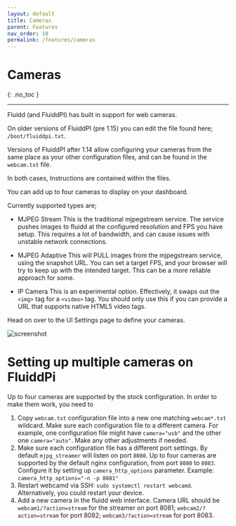 ```yaml
---
layout: default
title: Cameras
parent: Features
nav_order: 10
permalink: /features/cameras
---
```


# Cameras
{: .no_toc }

---

Fluidd (and FluiddPI) has built in support for web cameras.

On older versions of FluiddPI (pre 1.15) you can edit the file found here;
`/boot/fluiddpi.txt`.

Versions of FluiddPI after 1.14 allow configuring your cameras from the same
place as your other configuration files, and can be found in the `webcam.txt`
file.

In both cases, Instructions are contained within the files.

You can add up to four cameras to display on your dashboard.

Currently supported types are;

- MJPEG Stream
  This is the traditional mjpegstream service. The service pushes images to
  fluidd at the configured resolution and FPS you have setup. This requires
  a lot of bandwidth, and can cause issues with unstable network connections.

- MJPEG Adaptive
  This will PULL images from the mjpegstream service, using the snapshot URL.
  You can set a target FPS, and your browser will try to keep up with the
  intended target. This can be a more reliable approach for some.

- IP Camera
  This is an experimental option. Effectively, it swaps out the `<img>` tag
  for a `<video>` tag. You should only use this if you can provide a URL
  that supports native HTML5 video tags.

Head on over to the UI Settings page to define your cameras.

![screenshot](/assets/images/camera_settings.png)

# Setting up multiple cameras on FluiddPi

Up to four cameras are supported by the stock configuration.
In order to make them work, you need to

1. Copy `webcam.txt` configuration file into a new one 
   matching `webcam*.txt` wildcard.
   Make sure each configuration file to a different camera.
   For example, one configuration file might have `camera="usb"` and
   the other one `camera="auto"`.
   Make any other adjustments if needed.
3. Make sure each configuration file has a different port settings.
   By default `mjpg_streamer` will listen on port `8080`.
   Up to four cameras are supported by the default nginx configuration,
   from port `8080` to `8083`. Configure it by setting up
   `camera_http_options` parameter.
   Example: `camera_http_options="-n -p 8081"`
4. Restart webcamd via SSH: `sudo systemctl restart webcamd`.
   Alternatively, you could restart your device.
6. Add a new camera in the fluidd web interface.
   Camera URL should be `webcam1/?action=stream` for the streamer on port 8081;
   `webcam2/?action=stream` for port 8082;
   `webcam3/?action=stream` for port 8083.
